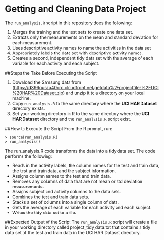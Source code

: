Getting and Cleaning Data Project
=================================

The ```run_analysis.R``` script in this repository does the following:


1. Merges the training and the test sets to create one data set.
2. Extracts only the measurements on the mean and standard deviation for each measurement.
3. Uses descriptive activity names to name the activities in the data set
4. Appropriately labels the data set with descriptive activity names.
5. Creates a second, independent tidy data set with the average of each variable for each activity and each subject.


##Steps the Take Before Executing the Script
1. Download the Samsung data from (https://d396qusza40orc.cloudfront.net/getdata%2Fprojectfiles%2FUCI%20HAR%20Dataset.zip) 
and unzip it to a directory on your local machine.
2. Copy ```run_analysis.R``` to the same directory where the **UCI HAR Dataset** directory exists.
3. Set your working directory in R to the same directory where the **UCI HAR Dataset** directory and the ```run_analysis.R``` script exist.


##How to Execute the Script
From the R prompt, run:
```
> source(run_analysis.R)
> run_analysis()
```
The  run_analysis.R code  transforms the data into a tidy data set. The code performs the following:
- Reads in the activity labels, the column names for the test and train data, the test and train data, and the subject information. 
- Assigns column names to the test and train data. 
- Removes any columns of data that are not mean or std deviation measurements. 
- Assigns subject and activity columns to the data sets. 
- Combines the test and train data sets. 
- Stacks a set of columns into a single column of data.
- Gets the average of each variable for each activity and each subject. 
- Writes the tidy data set to a file. 


##Expected Output of the Script
The ```run_analysis.R``` script will create a file in your working directory called project_tidy_data.txt that contains a tidy data set of the test and train data in the UCI HAR Dataset directory.

 

